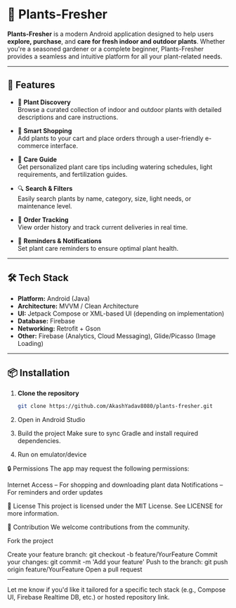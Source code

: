 # 🌱 Plants-Fresher

**Plants-Fresher** is a modern Android application designed to help users **explore, purchase**, and **care for fresh indoor and outdoor plants**. Whether you're a seasoned gardener or a complete beginner, Plants-Fresher provides a seamless and intuitive platform for all your plant-related needs.

---

## 🚀 Features

- 🌿 **Plant Discovery**  
  Browse a curated collection of indoor and outdoor plants with detailed descriptions and care instructions.

- 🛒 **Smart Shopping**  
  Add plants to your cart and place orders through a user-friendly e-commerce interface.

- 📘 **Care Guide**  
  Get personalized plant care tips including watering schedules, light requirements, and fertilization guides.

- 🔍 **Search & Filters**  
  Easily search plants by name, category, size, light needs, or maintenance level.

- 🧾 **Order Tracking**  
  View order history and track current deliveries in real time.

- 🔔 **Reminders & Notifications**  
  Set plant care reminders to ensure optimal plant health.

---

## 🛠️ Tech Stack

- **Platform:** Android (Java)
- **Architecture:** MVVM / Clean Architecture
- **UI:** Jetpack Compose or XML-based UI (depending on implementation)
- **Database:** Firebase
- **Networking:** Retrofit + Gson
- **Other:** Firebase (Analytics, Cloud Messaging), Glide/Picasso (Image Loading)

---

## 📦 Installation

1. **Clone the repository**
   ```bash
   git clone https://github.com/AkashYadav8080/plants-fresher.git
2. Open in Android Studio

3. Build the project
Make sure to sync Gradle and install required dependencies.

4. Run on emulator/device

🔒 Permissions
The app may request the following permissions:

Internet Access – For shopping and downloading plant data
Notifications – For reminders and order updates

📄 License
This project is licensed under the MIT License. See LICENSE for more information.

🤝 Contribution
We welcome contributions from the community.

Fork the project

Create your feature branch: git checkout -b feature/YourFeature
Commit your changes: git commit -m 'Add your feature'
Push to the branch: git push origin feature/YourFeature
Open a pull request

---

Let me know if you'd like it tailored for a specific tech stack (e.g., Compose UI, Firebase Realtime DB, etc.) or hosted repository link.
